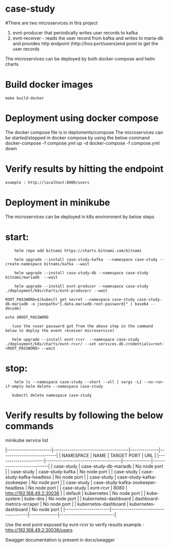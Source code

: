 # case-study

#There are two microservices in this project 
1. evnt-producer that periodically writes user records to kafka
2. evnt-receiver - reads the user record from kafka and writes to maria-db and provides http endpoint (http://hos:port/users)end point to get the user records

The microservices can be deployed by both docker-compose and helm charts

# Build docker images
	make build-docker

# Deployment using docker compose 
The docker compose file is in deploments/compose 
The microservices can be started/stopped in docker compose by using the below command
  docker-compose -f compose.yml up -d 
  docker-compose -f compose.yml down 
  
  # Verify results by hitting the endpoint 
    example : http://localhost:8000/users
  
 # Deployment in minikube
 The microservices can be deployed in k8s environment by below steps
# start:
        helm repo add bitnami https://charts.bitnami.com/bitnami
	
        helm upgrade --install case-study-kafka  --namespace case-study --create-namespace bitnami/kafka --wait
	
        helm upgrade --install case-study-db --namespace case-study  bitnami/mariadb  --wait
	
        helm upgrade --install evnt-producer --namespace case-study ./deployment/k8s/charts/evnt-producer/ --wait
	
	ROOT_PASSWORD=$(kubectl get secret --namespace case-study case-study-db-mariadb -o jsonpath="{.data.mariadb-root-password}" | base64 --decode)
	
	echo $ROOT_PASSWORD
      
       (use the <user password got from the above step in the command below to deploy the event receiver microservice)
       
       helm upgrade --install evnt-rcvr  --namespace case-study ./deployment/k8s/charts/evnt-rcvr/ --set services.db.credentials=root:<ROOT_PASSWORD> --wait

# stop:
        helm ls --namespace case-study --short --all | xargs -L1 --no-run-if-empty helm delete --namespace case-study
  
       kubectl delete namespace case-study
        
 # Verify results by following the below commands
 minikube service list
 
|----------------------|-------------------------------------|--------------|---------------------------|
|      NAMESPACE       |                NAME                 | TARGET PORT  |            URL            |
|----------------------|-------------------------------------|--------------|---------------------------|
| case-study           | case-study-db-mariadb               | No node port |
| case-study           | case-study-kafka                    | No node port |
| case-study           | case-study-kafka-headless           | No node port |
| case-study           | case-study-kafka-zookeeper          | No node port |
| case-study           | case-study-kafka-zookeeper-headless | No node port |
| case-study           | evnt-rcvr                           |         8080 | http://192.168.49.2:30036 |
| default              | kubernetes                          | No node port |
| kube-system          | kube-dns                            | No node port |
| kubernetes-dashboard | dashboard-metrics-scraper           | No node port |
| kubernetes-dashboard | kubernetes-dashboard                | No node port |
|----------------------|-------------------------------------|--------------|---------------------------|

Use the end point exposed by evnt-rcvr to verify results
example : http://192.168.49.2:30036/users

Swagger documentation is present in docs/swagger


